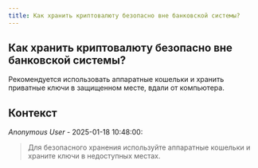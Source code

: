 ```yaml
---
title: Как хранить криптовалюту безопасно вне банковской системы?
---
```


## Как хранить криптовалюту безопасно вне банковской системы?

Рекомендуется использовать аппаратные кошельки и хранить приватные ключи в защищенном месте, вдали от компьютера.

## Контекст

_Anonymous User_ - 2025-01-18 10:48:00:

> Для безопасного хранения используйте аппаратные кошельки и храните ключи в недоступных местах.
